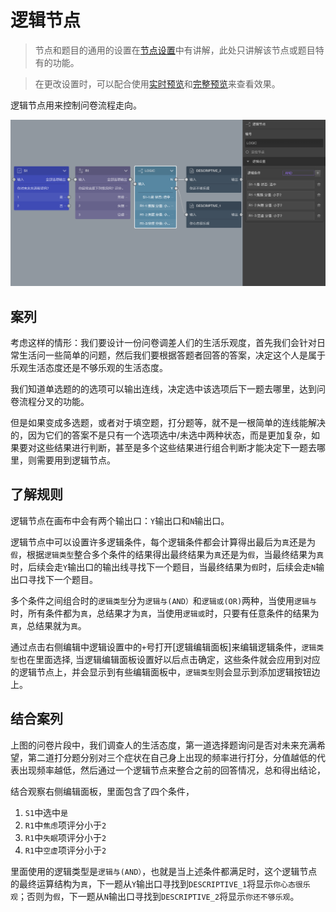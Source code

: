 # 逻辑节点

> 节点和题目的通用的设置在[节点设置](../node-setting/concept.md)中有讲解，此处只讲解该节点或题目特有的功能。

> 在更改设置时，可以配合使用[实时预览](../preview/realtime.md)和[完整预览](../preview/full.md)来查看效果。

逻辑节点用来控制问卷流程走向。

<img src='./images/logic.png' width='1000'>

## 案列
考虑这样的情形：我们要设计一份问卷调差人们的生活乐观度，首先我们会针对日常生活问一些简单的问题，然后我们要根据答题者回答的答案，决定这个人是属于乐观生活态度还是不够乐观的生活态度。

我们知道单选题的的选项可以输出连线，决定选中该选项后下一题去哪里，达到问卷流程分叉的功能。

但是如果变成多选题，或者对于填空题，打分题等，就不是一根简单的连线能解决的，因为它们的答案不是只有一个选项选中/未选中两种状态，而是更加复杂，如果要对这些结果进行判断，甚至是多个这些结果进行组合判断才能决定下一题去哪里，则需要用到逻辑节点。

## 了解规则
逻辑节点在画布中会有两个输出口：`Y`输出口和`N`输出口。

逻辑节点中可以设置许多逻辑条件，每个逻辑条件都会计算得出最后为`真`还是为`假`，根据`逻辑类型`整合多个条件的结果得出最终结果为`真`还是为`假`，当最终结果为`真`时，后续会走`Y`输出口的输出线寻找下一个题目，当最终结果为`假`时，后续会走`N`输出口寻找下一个题目。

多个条件之间组合时的`逻辑类型`分为`逻辑与(AND）`和`逻辑或(OR)`两种，当使用`逻辑与`时，所有条件都为`真`，总结果才为`真`，当使用`逻辑或`时，只要有任意条件的结果为`真`，总结果就为`真`。

通过点击右侧编辑中逻辑设置中的`+`号打开[逻辑编辑面板]来编辑逻辑条件，`逻辑类型`也在里面选择,
当逻辑编辑面板设置好以后点击确定，这些条件就会应用到对应的逻辑节点上，并会显示到有些编辑面板中，`逻辑类型`则会显示到添加逻辑按钮边上。


## 结合案列
上图的问卷片段中，我们调查人的生活态度，第一道选择题询问是否对未来充满希望，第二道打分题分别对三个症状在自己身上出现的频率进行打分，分值越低的代表出现频率越低，然后通过一个逻辑节点来整合之前的回答情况，总和得出结论，

结合观察右侧编辑面板，里面包含了四个条件，
1. `S1`中选中`是`
2. `R1`中`焦虑`项评分小于`2`
3. `R1`中`失眠`项评分小于`2`
4. `R1`中`空虚`项评分小于`2`

里面使用的逻辑类型是`逻辑与(AND）`，也就是当上述条件都满足时，这个逻辑节点的最终运算结构为`真`，下一题从`Y`输出口寻找到`DESCRIPTIVE_1`将显示`你心态很乐观`；否则为`假`，下一题从`N`输出口寻找到`DESCRIPTIVE_2`将显示`你还不够乐观`。